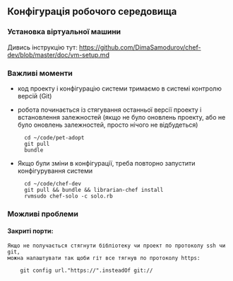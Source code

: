 ## Конфігурація робочого середовища


### Установка віртуальної машини

Дивись інструкцію тут: https://github.com/DimaSamodurov/chef-dev/blob/master/doc/vm-setup.md


### Важливі моменти

- код проекту і конфігурацію системи тримаємо в системі контролю версій (Git)
- робота починається із стягування останньої версії проекту і встановлення залежностей
 (якщо не було оновлень проекту, або не було оновлень залежностей, просто нічого не відбудеться)

        cd ~/code/pet-adopt
        git pull
        bundle

- Якщо були зміни в конфігурації, треба повторно запустити конфігурування системи

        cd ~/code/chef-dev
        git pull && bundle && librarian-chef install
        rvmsudo chef-solo -c solo.rb

### Можливі проблеми

#### Закриті порти:

    Якщо не получається стягнути бібліотеку чи проект по протоколу ssh чи git,
    можна налаштувати так щоби гіт все тягнув по протоколу https:

        git config url."https://".insteadOf git://


